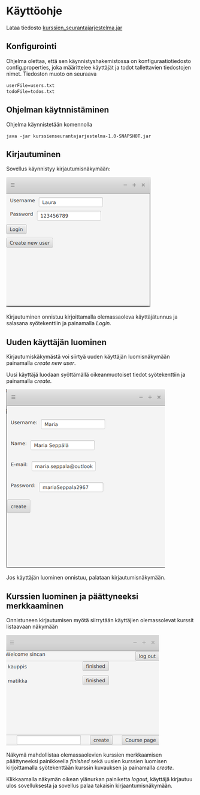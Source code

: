 # Käyttöohje

Lataa tiedosto [kurssien_seurantajarjestelma.jar](https://github.com/lchz/otm-harjoitustyo/releases/tag/v1.0)

## Konfigurointi

Ohjelma olettaa, että sen käynnistyshakemistossa on konfiguraatiotiedosto config.properties, joka määrittelee käyttäjät ja todot tallettavien tiedostojen nimet. Tiedoston muoto on seuraava

	userFile=users.txt
	todoFile=todos.txt

## Ohjelman käytnnistäminen

Ohjelma käynnistetään komennolla

	java -jar kurssienseurantajarjestelma-1.0-SNAPSHOT.jar

## Kirjautuminen

Sovellus käynnistyy kirjautumisnäkymään:

![kuva kirjautumisnäkymästä](https://github.com/lchz/otm-harjoitustyo/blob/master/Kurssien_seurantajarjestelma/dokumentaatio/kuvat/kirjautumisnakyma.png)

Kirjautuminen onnistuu kirjoittamalla olemassaoleva käyttäjätunnus ja salasana syötekenttiin ja painamalla _Login_.

## Uuden käyttäjän luominen

Kirjautumiskäkymästä voi siirtyä uuden käyttäjän luomisnäkymään painamalla _create new user_.

Uusi käyttäjä luodaan syöttämällä oikeanmuotoiset tiedot syötekenttiin ja painamalla _create_.

![kuva uuden käyttäjän luomisesta](https://github.com/lchz/otm-harjoitustyo/blob/master/Kurssien_seurantajarjestelma/dokumentaatio/kuvat/uudenkayttajanluominen.png)

Jos käyttäjän luominen onnistuu, palataan kirjautumisnäkymään.

## Kurssien luominen ja päättyneeksi merkkaaminen

Onnistuneen kirjautumisen myötä siirrytään käyttäjien olemassolevat kurssit 
listaavaan näkymään 

![kuva kurssienLuominenNakyma](https://github.com/lchz/otm-harjoitustyo/blob/master/Kurssien_seurantajarjestelma/dokumentaatio/kuvat/kurssienLuominenNakyma.png)

Näkymä mahdollistaa olemassaolevien kurssien merkkaamisen päättyneeksi 
painikkeella _finished_ sekä uusien kurssien luomisen kirjoittamalla 
syötekenttään kurssin kuvauksen ja painamalla _create_.

Klikkaamalla näkymän oikean ylänurkan painiketta _logout_, käyttäjä kirjautuu 
ulos sovelluksesta ja sovellus palaa takaisin kirjaantumisnäkymään.
